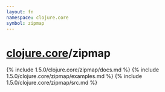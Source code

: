 ```yaml
---
layout: fn
namespace: clojure.core
symbol: zipmap
---
```


# [clojure.core](../)/zipmap

{% include 1.5.0/clojure.core/zipmap/docs.md %}
{% include 1.5.0/clojure.core/zipmap/examples.md %}
{% include 1.5.0/clojure.core/zipmap/src.md %}

